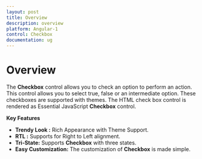 ```yaml
---
layout: post
title: Overview
description: overview
platform: Angular-1
control: Checkbox
documentation: ug
---
```


# Overview

The **Checkbox** control allows you to check an option to perform an action. This control allows you to select true, false or an intermediate option. These checkboxes are supported with themes. The HTML check box control is rendered as Essential JavaScript **Checkbox** control.

**Key Features**

* **Trendy Look :** Rich Appearance with Theme Support.
* **RTL :** Supports for Right to Left alignment.
* **Tri-State:** Supports **Checkbox** with three states.
* **Easy Customization:** The customization of **Checkbox** is made simple.
